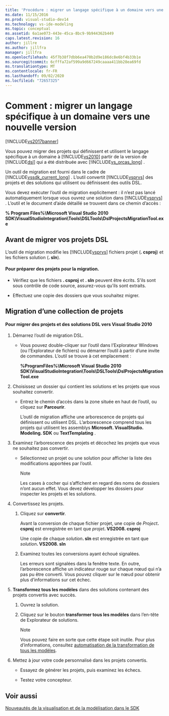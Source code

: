 ```yaml
---
title: 'Procédure : migrer un langage spécifique à un domaine vers une nouvelle version | Microsoft Docs'
ms.date: 11/15/2016
ms.prod: visual-studio-dev14
ms.technology: vs-ide-modeling
ms.topic: conceptual
ms.assetid: 6a1ae073-443e-45ca-8bc9-9b944362b449
caps.latest.revision: 16
author: jillre
ms.author: jillfra
manager: jillfra
ms.openlocfilehash: 45f7b38f7dbb6ea470b2d9e186dc8e6bf4b33b1e
ms.sourcegitcommit: 6cfffa72af599a9d667249caaaa411bb28ea69fd
ms.translationtype: MT
ms.contentlocale: fr-FR
ms.lasthandoff: 09/02/2020
ms.locfileid: "72657325"
---
```

# <a name="how-to-migrate-a-domain-specific-language-to-a-new-version"></a>Comment : migrer un langage spécifique à un domaine vers une nouvelle version
[!INCLUDE[vs2017banner](../includes/vs2017banner.md)]

Vous pouvez migrer des projets qui définissent et utilisent le langage spécifique à un domaine à [!INCLUDE[vs2010](../includes/vs2010-md.md)] partir de la version de [!INCLUDE[dsl](../includes/dsl-md.md)] qui a été distribuée avec [!INCLUDE[vs_orcas_long](../includes/vs-orcas-long-md.md)] .

 Un outil de migration est fourni dans le cadre de [!INCLUDE[vssdk_current_long](../includes/vssdk-current-long-md.md)] . L’outil convertit [!INCLUDE[vsprvs](../includes/vsprvs-md.md)] des projets et des solutions qui utilisent ou définissent des outils DSL.

 Vous devez exécuter l’outil de migration explicitement : il n’est pas lancé automatiquement lorsque vous ouvrez une solution dans [!INCLUDE[vsprvs](../includes/vsprvs-md.md)] . L’outil et le document d’aide détaillé se trouvent dans ce chemin d’accès :

 **% Program Files%\Microsoft Visual Studio 2010 SDK\VisualStudioIntegration\Tools\DSLTools\DslProjectsMigrationTool.exe**

## <a name="before-you-migrate-your-dsl-projects"></a>Avant de migrer vos projets DSL
 L’outil de migration modifie les [!INCLUDE[vsprvs](../includes/vsprvs-md.md)] fichiers projet (**. csproj**) et les fichiers solution (**. sln**).

#### <a name="to-prepare-projects-for-migration"></a>Pour préparer des projets pour la migration.

- Vérifiez que les fichiers **. csproj** et **. sln** peuvent être écrits. S’ils sont sous contrôle de code source, assurez-vous qu’ils sont extraits.

- Effectuez une copie des dossiers que vous souhaitez migrer.

## <a name="migrating-a-collection-of-projects"></a>Migration d’une collection de projets

#### <a name="to-migrate-dsl-projects-and-solutions-to-visual-studio-2010"></a>Pour migrer des projets et des solutions DSL vers Visual Studio 2010

1. Démarrez l’outil de migration DSL.

   - Vous pouvez double-cliquer sur l’outil dans l’Explorateur Windows (ou l’Explorateur de fichiers) ou démarrer l’outil à partir d’une invite de commandes. L’outil se trouve à cet emplacement :

        **%ProgramFiles%\Microsoft Visual Studio 2010 SDK\VisualStudioIntegration\Tools\DSLTools\DslProjectsMigrationTool.exe**

2. Choisissez un dossier qui contient les solutions et les projets que vous souhaitez convertir.

   - Entrez le chemin d’accès dans la zone située en haut de l’outil, ou cliquez sur **Parcourir**.

     L’outil de migration affiche une arborescence de projets qui définissent ou utilisent DSL. L’arborescence comprend tous les projets qui utilisent les assemblys **Microsoft. VisualStudio. Modeling. SDK** ou **TextTemplating** .

3. Examinez l’arborescence des projets et décochez les projets que vous ne souhaitez pas convertir.

   - Sélectionnez un projet ou une solution pour afficher la liste des modifications apportées par l’outil.

       > [!NOTE]
       > Les cases à cocher qui s’affichent en regard des noms de dossiers n’ont aucun effet. Vous devez développer les dossiers pour inspecter les projets et les solutions.

4. Convertissez les projets.

   1. Cliquez sur **convertir**.

        Avant la conversion de chaque fichier projet, une copie de _Project_**. csproj** est enregistrée en tant que _projet_**. VS2008. csproj**

        Une copie de chaque _solution_**. sln** est enregistrée en tant que _solution_**. VS2008. sln**

   2. Examinez toutes les conversions ayant échoué signalées.

        Les erreurs sont signalées dans la fenêtre texte. En outre, l’arborescence affiche un indicateur rouge sur chaque nœud qui n’a pas pu être converti. Vous pouvez cliquer sur le nœud pour obtenir plus d’informations sur cet échec.

5. **Transformez tous les modèles** dans des solutions contenant des projets convertis avec succès.

   1. Ouvrez la solution.

   2. Cliquez sur le bouton **transformer tous les modèles** dans l’en-tête de Explorateur de solutions.

       > [!NOTE]
       > Vous pouvez faire en sorte que cette étape soit inutile. Pour plus d’informations, consultez [automatisation de la transformation de tous les modèles](https://msdn.microsoft.com/b63cfe20-fe5e-47cc-9506-59b29bca768a).

6. Mettez à jour votre code personnalisé dans les projets convertis.

   - Essayez de générer les projets, puis examinez les échecs.

   - Testez votre concepteur.

## <a name="see-also"></a>Voir aussi
 [Nouveautés de la visualisation et de la modélisation dans le SDK](../misc/what-s-new-in-visualization-and-modeling-sdk.md)

